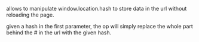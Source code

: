 allows to manipulate window.location.hash to store data in the url without reloading the page.

given a hash in the first parameter, the op will simply replace the whole part behind the # in the url with the given hash.